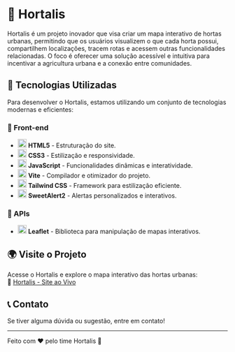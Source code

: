 # 🌱 Hortalis

Hortalis é um projeto inovador que visa criar um mapa interativo de hortas urbanas, permitindo que os usuários visualizem o que cada horta possui, compartilhem localizações, tracem rotas e acessem outras funcionalidades relacionadas. O foco é oferecer uma solução acessível e intuitiva para incentivar a agricultura urbana e a conexão entre comunidades.

## 🚀 Tecnologias Utilizadas

Para desenvolver o Hortalis, estamos utilizando um conjunto de tecnologias modernas e eficientes:

### 📌 Front-end

- <img src="https://img.icons8.com/color/48/000000/html-5.png" width="20"/> **HTML5** - Estruturação do site.
- <img src="https://img.icons8.com/color/48/000000/css3.png" width="20"/> **CSS3** - Estilização e responsividade.
- <img src="https://img.icons8.com/color/48/000000/javascript.png" width="20"/> **JavaScript** - Funcionalidades dinâmicas e interatividade.
- <img src="https://icon.icepanel.io/Technology/svg/Vite.js.svg" width="20"/> **Vite** - Compilador e otimizador do projeto.
- <img src="https://img.icons8.com/color/48/000000/tailwindcss.png" width="20"/> **Tailwind CSS** - Framework para estilização eficiente.
- <img src="https://meta-q.cdn.bubble.io/cdn-cgi/image/w=64,h=64,f=auto,dpr=1.25,fit=contain/f1715808813810x200336089501440320/favicon.png" width="20"/> **SweetAlert2** - Alertas personalizados e interativos.

### 📌 APIs

- <img src="https://www.dash-leaflet.com/assets/leaflet.png" width="20"/> **Leaflet** - Biblioteca para manipulação de mapas interativos.

## 🌍 Visite o Projeto

Acesse o Hortalis e explore o mapa interativo das hortas urbanas:  
🔗 [Hortalis - Site ao Vivo](https://splendid-marzipan-7991cd.netlify.app)

## 📞 Contato
Se tiver alguma dúvida ou sugestão, entre em contato!

---
Feito com ❤️ pelo time Hortalis 🌿
